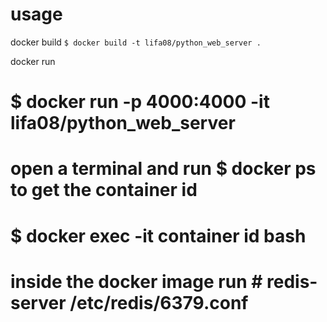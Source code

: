 # usage
docker build
`$ docker build -t lifa08/python_web_server .`

docker run
# $ docker run -p 4000:4000 -it lifa08/python_web_server


# open a terminal and run $ docker ps to get the container id
# $ docker exec -it container id bash 

# inside the docker image run # redis-server /etc/redis/6379.conf